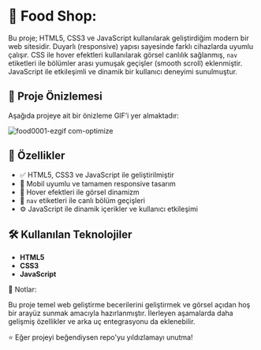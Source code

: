 # 🍔 Food Shop:
Bu proje; HTML5, CSS3 ve JavaScript kullanılarak geliştirdiğim modern bir web sitesidir. Duyarlı (responsive) yapısı sayesinde farklı cihazlarda uyumlu çalışır. CSS ile hover efektleri kullanılarak görsel canlılık sağlanmış, `nav` etiketleri ile bölümler arası yumuşak geçişler (smooth scroll) eklenmiştir. JavaScript ile etkileşimli ve dinamik bir kullanıcı deneyimi sunulmuştur.

## 📸 Proje Önizlemesi

Aşağıda projeye ait bir önizleme GIF’i yer almaktadır:


![food0001-ezgif com-optimize](https://github.com/user-attachments/assets/1a1c17a1-187b-4c8f-8e1b-f9b02a91f1ac)




## 🚀 Özellikler

- ✅ HTML5, CSS3 ve JavaScript ile geliştirilmiştir  
- 📱 Mobil uyumlu ve tamamen responsive tasarım  
- 🎨 Hover efektleri ile görsel dinamizm  
- 🧭 `nav` etiketleri ile canlı bölüm geçişleri  
- ⚙️ JavaScript ile dinamik içerikler ve kullanıcı etkileşimi

## 🛠️ Kullanılan Teknolojiler

- **HTML5**  
- **CSS3**  
- **JavaScript**

📌 Notlar:


Bu proje temel web geliştirme becerilerini geliştirmek ve görsel açıdan hoş bir arayüz sunmak amacıyla hazırlanmıştır. İlerleyen aşamalarda daha gelişmiş özellikler ve arka uç entegrasyonu da eklenebilir.

⭐ Eğer projeyi beğendiysen repo'yu yıldızlamayı unutma!
